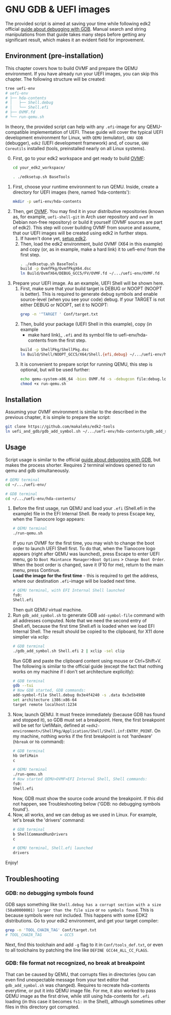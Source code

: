 # GNU GDB & UEFI images

The provided script is aimed at saving your time while following edk2 official
[guide about debugging with GDB]. Manual search and string manipulations from
that guide takes many steps before getting any significant result, which makes
it an evident field for improvement.

## Environment (pre-installation)

This chapter covers how to build OVMF and prepare the QEMU environment. If you
have already run your UEFI images, you can skip this chapter. The following
structure will be created:
``` bash
tree uefi-env
# uefi-env
# ├── hda-contents
# │   ├── Shell.debug
# │   └── Shell.efi
# ├── OVMF.fd
# └── run-qemu.sh
```

In theory, the provided script can help with any `.efi`-image for any
QEMU-compatible implementation of UEFI. These guide will cover the typical UEFI
development environment for Linux, with `QEMU` (emulator), `GNU GDB` (debugger),
`edk2` (UEFI development framework) and, of course, `GNU Coreutils` installed
(tools, preinstalled nearly on all Linux systems).

0. First, go to your edk2 workspace and get ready to build [OVMF]:
   ```bash
   cd your_edk2_workspace/
   ```
   ```bash
   . ./edksetup.sh BaseTools
   ```
1. First, choose your runtime environment to run QEMU. Inside, create a
   directory for UEFI images (here, named 'hda-contents'):
   ```bash
   mkdir -p uefi-env/hda-contents
   ```
2. Then, get [OVMF]. You may find it in your distributive repositories (known
   as, for example, `uefi-shell-git` in Arch user repository and `ovmf` in
   Debian non-free repository) or build it yourself (OVMF sources are part of
   edk2). This step will cover building OVMF from source and assume, that our
   UEFI images will be created using edk2 in further steps.
   1. If haven't done yet, [setup edk2].
   2. Then, load the edk2 environment, build OVMF (X64 in this example) and
        copy (or, as in example, make a hard link) it to uefi-env/ from the 
        first step.
        ```bash
        . ./edksetup.sh BaseTools
        build -p OvmfPkg/OvmfPkgX64.dsc
        ln Build/OvmfX64/DEBUG_GCC5/FV/OVMF.fd ~/.../uefi-env/OVMF.fd
        ```
3. Prepare your UEFI image. As an example, UEFI Shell will be shown here.
   1. First, make sure that your build target is DEBUG or NOOPT (NOOPT is
        better). This is required to generate debug symbols and enable
        source-level (when you see your code) debug. If your TARGET is not
        either DEBUG or NOOPT, set it to NOOPT:
        ```bash
        grep -n '^TARGET ' Conf/target.txt
        ```
   2. Then, build your package (UEFI Shell in this example), copy (in example 
        - make hard link)_ `.efi` and its symbol file to
        uefi-env/hda-contents from the first step.
        ```bash
        build -p ShellPkg/ShellPkg.dsc
        ln Build/Shell/NOOPT_GCC5/X64/Shell.{efi,debug} ~/.../uefi-env/hda-contents/
        ```
   3. It is convenient to prepare script for running QEMU, this step is
        optional, but will be used further:
        ```bash
        echo qemu-system-x86_64 -bios OVMF.fd -s -debugcon file:debug.log -global isa-debugcon.iobase=0x402 -drive file=fat:rw:hda-contents,format=raw -m 1G -enable-kvm -cpu host -serial stdio > run-qemu.sh
        chmod +x run-qemu.sh
        ```

## Installation

Assuming your OVMF environment is similar to the described in the previous
chapter, it is simple to prepare the script:

```bash
git clone https://github.com/makaleks/edk2-tools
ln uefi_and_gdb/gdb_add_symbol.sh ~/.../uefi-env/hda-contents/gdb_add_symbol.sh
```

## Usage

Script usage is similar to the official [guide about debugging with GDB], but
makes the process shorter. Requires 2 terminal windows opened to run qemu and
gdb simultaneously.

```bash
# QEMU terminal
cd ~/.../uefi-env/
```

```bash
# GDB terminal
cd ~/.../uefi-env/hda-contents/
```

1. Before the first usage, run QEMU and load your `.efi` (Shell.efi in the
   example) file in the EFI Internal Shell. Be ready to press Escape key, when
   the Tianocore logo appears:
   ```bash
   # QEMU terminal
   ./run-qemu.sh
   ```
   If you run OVMF for the first time, you may wish to change the boot order to
   launch UEFI Shell first. To do that, when the Tianocore logo appears (right
   after QEMU was launched), press Escape to enter UEFI menu, go to `Boot
   Maintance Manager`>`Boot Options` > `Change Boot Order`. When the boot order
   is changed, save it (F10 for me), return to the main menu, press Continue.  
   **Load the image for the first time** - this is required to get the address,
   where our destination `.efi`-image will be loaded next time.
   ```bash
   # QEMU terminal, with EFI Internal Shell launched
   fs0:
   Shell.efi
   ```
   Then quit QEMU virtual machine.
2. Run `gdb_add_symbol.sh` to generate GDB `add-symbol-file` command with all
   addresses computed. Note that we need the second entry of Shell.efi, because
   the first time Shell.efi is loaded when we load EFI Internal Shell. The
   result should be copied to the clipboard, for X11 done simplier via xclip:
   ```bash
   # GDB terminal
   ./gdb_add_symbol.sh Shell.efi 2 | xclip -sel clip
   ```
   Run GDB and paste the clipboard content using mouse or Ctrl+Shift+V. The
   following is similar to the official guide (except the fact that nothing
   works on my machine if I don't set architecture explicitly):
   ```bash
   # GDB terminal
   gdb --tui
   # Now GDB started, GDB commands:
   add-symbol-file Shell.debug 0x3e4f4240 -s .data 0x3e5b4980
   set architecture i386:x86-64
   target remote localhost:1234
   ```
3. Now, launch QEMU. It must freeze immediately (because GDB has found and
   stopped it), so GDB must set a breakpoint. Here, the first breakpoint will be
   set for UefiMain, defined at
   `<edk2-environment>/ShellPkg/Application/Shell/Shell.inf:ENTRY_POINT`. On my
   machine, nothing works if the first breakpoint is not 'hardware' (`hbreak` or
   `hb` command):
   ```bash
   # GDB terminal
   hb UefiMain
   c
   ```
   ```bash
   # QEMU terminal
   ./run-qemu.sh
   # Now started QEMU>OVMF>EFI Internal Shell, Shell commands:
   fs0:
   Shell.efi
   ```
   Now, GDB must show the source code around the breakpoint. If this did not
   happen, see Troubleshooting below ('GDB: no debugging symbols found').
4. Now, all works, and we can debug as we used in Linux. For example, let's
   break the 'drivers' command:
   ```bash
   # GDB terminal
   b ShellCommandRunDrivers
   c
   ```
   ```bash
   # QEMU terminal, Shell.efi launched
   drivers
   ```

Enjoy!

## Troubleshooting

### GDB: no debugging symbols found
GDB says something like `Shell.debug has a corrupt section with a size 
(58a00000001) larger than the file size` or `no symbols found`. This is because
symbols were not included. This happens with some EDK2 distributions. Go to your
edk2 environment, and get your target compiler:
```bash
grep -n 'TOOL_CHAIN_TAG' Conf/target.txt
# TOOL_CHAIN_TAG        = GCC5
```
Next, find this toolchain and add `-g` flag to it in `Conf/tools_def.txt`, or 
even to all toolchains by patching the line like `DEFINE GCC44_ALL_CC_FLAGS`.

### GDB: file format not recognized, no break at breakpoint
That can be caused by QEMU, that corrupts files in directories (you can even
find unexpectable message from your text editor that `gdb_add_symbol.sh` was
changed). Requires to recreate hda-contents everytime, or put it into QEMU image
file. For me, it also worked to pass QEMU image as the first drive, while still
using hda-contents for `.efi` loading (in this case it becomes `fs1:` in the
Shell), although sometimes other files in this directory got corrupted.

[guide about debugging with GDB]: https://github.com/tianocore/tianocore.github.io/wiki/How-to-debug-OVMF-with-QEMU-using-GDB
[OVMF]: https://github.com/tianocore/tianocore.github.io/wiki/OVMF-FAQ#what-is-open-virtual-machine-firmware-ovmf
[setup edk2]: https://github.com/tianocore/tianocore.github.io/wiki/Common-instructions-for-Unix


